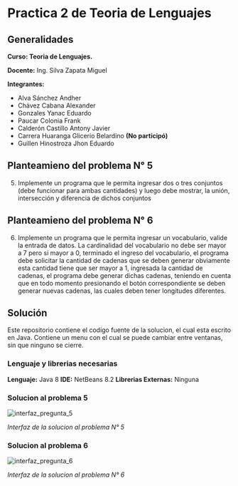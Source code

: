 # Practica 2 de Teoria de Lenguajes
## Generalidades
**Curso: Teoria de Lenguajes.**

**Docente:** Ing. Silva Zapata Miguel

**Integrantes:**
- Alva Sánchez Andher
- Chávez Cabana Alexander
- Gonzales Yanac Eduardo
- Paucar Colonia Frank
-	Calderón Castillo Antony Javier
-	Carrera Huaranga Glicerio Belardino **(No participó)**
-	Guillen Hinostroza Jhon Eduardo


## **Planteamieno del problema N° 5**
5. Implemente un programa que le permita ingresar dos o tres conjuntos (debe
funcionar para ambas cantidades) y luego debe mostrar, la unión, intersección y
diferencia de dichos conjuntos


## **Planteamieno del problema N° 6**
6. Implemente un programa que le permita ingresar un vocabulario, valide la
entrada de datos. La cardinalidad del vocabulario no debe ser mayor a 7 pero si
mayor a 0, terminado el ingreso del vocabulario, el programa debe solicitar la
cantidad de cadenas que se deben generar obviamente esta cantidad tiene que ser
mayor a 1, ingresada la cantidad de cadenas, el programa debe generar dichas
cadenas, teniendo en cuenta que en todo momento presionando el botón
correspondiente se deben generar nuevas cadenas, las cuales deben tener
longitudes diferentes.

## **Solución**
Este repositorio contiene el codigo fuente de la solucion, el cual esta escrito en Java.
Contiene un menu con el cual se puede cambiar entre ventanas, sin que ninguno se cierre.
### Lenguaje y librerias necesarias
**Lenguaje:** Java 8
**IDE:** NetBeans 8.2
**Librerias Externas:** Ninguna

### Solucion al problema 5
![interfaz_pregunta_5](https://user-images.githubusercontent.com/52868996/93536863-9c47d380-f90f-11ea-9a29-5d2b1434a4c1.png)

*Interfaz de la solucion al problema N° 5*
### Solucion al problema 6
![interfaz_pregunta_6](https://user-images.githubusercontent.com/52868996/93537010-052f4b80-f910-11ea-8b92-207692154115.png)

*Interfaz de la solucion al problema N° 6*
